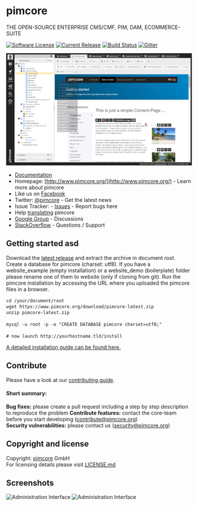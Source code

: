 # pimcore

THE OPEN-SOURCE ENTERPRISE CMS/CMF, PIM, DAM, ECOMMERCE-SUITE

[![Software License](https://img.shields.io/badge/license-GPLv3-brightgreen.svg?style=flat)](LICENSE.md)
[![Current Release](https://img.shields.io/packagist/v/pimcore/pimcore.svg?style=flat)](https://packagist.org/packages/pimcore/pimcore)
[![Build Status](https://travis-ci.org/pimcore/pimcore.svg?branch=master)](https://travis-ci.org/pimcore/pimcore)
[![Gitter](https://img.shields.io/badge/gitter-join%20chat-brightgreen.svg?style=flat)](https://gitter.im/pimcore/pimcore?utm_source=badge&utm_medium=badge&utm_campaign=pr-badge)


![Administration Interface](website_demo/static/screenshots/1.png)

* [Documentation](https://www.pimcore.org/wiki/)
* Homepage: [http://www.pimcore.org/](http://www.pimcore.org/) - Learn more about pimcore
* Like us on [Facebook](https://www.facebook.com/pimcore)
* Twitter: [@pimcore](https://twitter.com/pimcore) - Get the latest news
* Issue Tracker: - [Issues](https://github.com/pimcore/pimcore/issues) - Report bugs here
* Help [translating](https://poeditor.com/join/project/VWmZyvFVMH) pimcore
* [Google Group](https://groups.google.com/forum/#!forum/pimcore) - Discussions 
* [StackOverflow](http://stackoverflow.com/questions/tagged/pimcore) - Questions / Support 


## Getting started asd

Download the [latest release](http://www.pimcore.org/download) and extract the archive in document root.
Create a database for pimcore (charset: utf8). If you have a website_example (empty installation) or a website_demo (boilerplate) folder please rename one of them to website (only if cloning from git).
Run the pimcore installation by accessing the URL where you uploaded the pimcore files in a browser.

```
cd /your/document/root
wget https://www.pimcore.org/download/pimcore-latest.zip
unzip pimcore-latest.zip

mysql -u root -p -e "CREATE DATABASE pimcore charset=utf8;"

# now launch http://yourhostname.tld/install
```

[A detailed installation guide can be found here.](https://www.pimcore.org/wiki/pages/viewpage.action?pageId=16854184)


## Contribute

Please have a look at our [contributing guide](CONTRIBUTING.md).

#### Short summary:  
**Bug fixes:** please create a pull request including a step by step description to reproduce the problem
**Contribute features:** contact the core-team before you start developing (contribute@pimcore.org)  
**Security vulnerabilities:** please contact us (security@pimcore.org)  

## Copyright and license 
Copyright: [pimcore](http://www.pimcore.org) GmbH  
For licensing details please visit [LICENSE.md](LICENSE.md) 
  
  
## Screenshots
![Administration Interface](website_demo/static/screenshots/2.png)
![Administration Interface](website_demo/static/screenshots/3.png)
